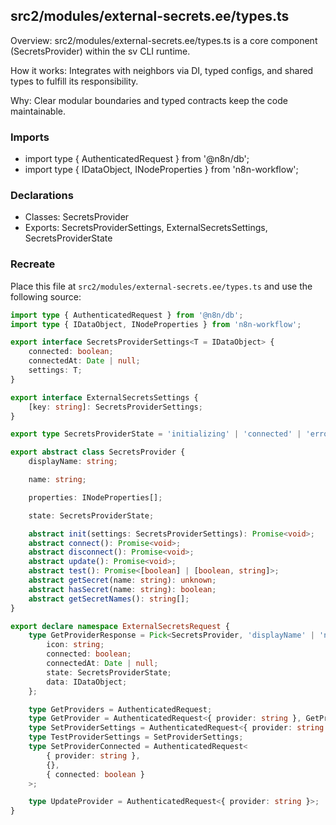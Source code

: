 ## src2/modules/external-secrets.ee/types.ts

Overview: src2/modules/external-secrets.ee/types.ts is a core component (SecretsProvider) within the sv CLI runtime.

How it works: Integrates with neighbors via DI, typed configs, and shared types to fulfill its responsibility.

Why: Clear modular boundaries and typed contracts keep the code maintainable.

### Imports

- import type { AuthenticatedRequest } from '@n8n/db';
- import type { IDataObject, INodeProperties } from 'n8n-workflow';

### Declarations

- Classes: SecretsProvider
- Exports: SecretsProviderSettings, ExternalSecretsSettings, SecretsProviderState

### Recreate

Place this file at `src2/modules/external-secrets.ee/types.ts` and use the following source:

```ts
import type { AuthenticatedRequest } from '@n8n/db';
import type { IDataObject, INodeProperties } from 'n8n-workflow';

export interface SecretsProviderSettings<T = IDataObject> {
	connected: boolean;
	connectedAt: Date | null;
	settings: T;
}

export interface ExternalSecretsSettings {
	[key: string]: SecretsProviderSettings;
}

export type SecretsProviderState = 'initializing' | 'connected' | 'error';

export abstract class SecretsProvider {
	displayName: string;

	name: string;

	properties: INodeProperties[];

	state: SecretsProviderState;

	abstract init(settings: SecretsProviderSettings): Promise<void>;
	abstract connect(): Promise<void>;
	abstract disconnect(): Promise<void>;
	abstract update(): Promise<void>;
	abstract test(): Promise<[boolean] | [boolean, string]>;
	abstract getSecret(name: string): unknown;
	abstract hasSecret(name: string): boolean;
	abstract getSecretNames(): string[];
}

export declare namespace ExternalSecretsRequest {
	type GetProviderResponse = Pick<SecretsProvider, 'displayName' | 'name' | 'properties'> & {
		icon: string;
		connected: boolean;
		connectedAt: Date | null;
		state: SecretsProviderState;
		data: IDataObject;
	};

	type GetProviders = AuthenticatedRequest;
	type GetProvider = AuthenticatedRequest<{ provider: string }, GetProviderResponse>;
	type SetProviderSettings = AuthenticatedRequest<{ provider: string }, {}, IDataObject>;
	type TestProviderSettings = SetProviderSettings;
	type SetProviderConnected = AuthenticatedRequest<
		{ provider: string },
		{},
		{ connected: boolean }
	>;

	type UpdateProvider = AuthenticatedRequest<{ provider: string }>;
}

```
